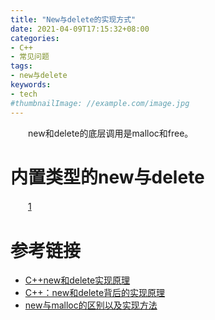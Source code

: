 ```yaml
---
title: "New与delete的实现方式"
date: 2021-04-09T17:15:32+08:00
categories:
- C++
- 常见问题
tags:
- new与delete
keywords:
- tech
#thumbnailImage: //example.com/image.jpg
---
```

　　new和delete的底层调用是malloc和free。
<!--more-->
# 内置类型的new与delete
　　[1](https://github.com/Making-It/CS_Review/blob/master/%E7%9F%A5%E8%AF%86%E7%82%B9%E6%80%BB%E7%BB%93/C%2B%2B%E9%AB%98%E9%A2%91%E9%9D%A2%E8%AF%95%E9%97%AE%E9%A2%98.md)

# 参考链接
- [C++new和delete实现原理](https://blog.csdn.net/passion_wu128/article/details/38966581)
- [C++：new和delete背后的实现原理](https://blog.csdn.net/tonglin12138/article/details/85699115)
- [new与malloc的区别以及实现方法](https://zhuanlan.zhihu.com/p/72333166)